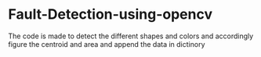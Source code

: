 # Fault-Detection-using-opencv
The code is made to detect the different shapes and colors and accordingly figure the centroid and area and append the data in dictinory
